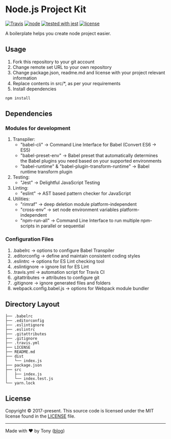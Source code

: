 # Node.js Project Kit

[![Travis](https://img.shields.io/travis/rust-lang/rust.svg?style=flat-square)](https://github.com/tonyc726/node-project-kit)
[![node](https://img.shields.io/node/v/gh-badges.svg?style=flat-square)](https://github.com/tonyc726/node-project-kit)
[![tested with jest](https://img.shields.io/badge/tested_with-jest-99424f.svg)](https://github.com/facebook/jest)
[![license](https://img.shields.io/github/license/mashape/apistatus.svg?style=flat-square)](https://github.com/tonyc726/node-project-kit)

A boilerplate helps you create node project easier.

## Usage

1. Fork this repository to your git account
2. Change remote set URL to your own repository
3. Change package.json, readme.md and license with your project relevant information
4. Replace contents in src/*, as per your requirements
5. Install dependencies
```
npm install
```

## Dependencies

### Modules for development
1. Transpiler:
    * "babel-cli" -> Command Line Interface for Babel (Convert ES6 -> ES5)
    * "babel-preset-env" -> Babel preset that automatically determines the Babel plugins you need based on your supported environments
    * "babel-runtime" & "babel-plugin-transform-runtime" -> Babel runtime transform plugin
2. Testing:
    * "Jest" -> Delightful JavaScript Testing
3. Linting:
    * "eslint" -> AST based pattern checker for JavaScript
4. Utilities:
    * "rimraf" -> deep deletion module platform-independent
    * "cross-env" -> set node environment variables platform-independent
    * "npm-run-all" -> Command Line Interface to run multiple npm-scripts in parallel or sequential

### Configuration Files

1. .babelrc -> options to configure Babel Transpiler
2. .editorconfig -> define and maintain consistent coding styles
3. .eslintrc -> options for ES Lint checking tool
4. .eslintignore -> ignore list for ES Lint
5. .travis.yml -> automation script for Travis CI
6. .gitattributes -> attributes to configure git
7. .gitignore -> ignore generated files and folders
8. webpack.config.babel.js -> options for Webpack module bundler

## Directory Layout
```
├── .babelrc
├── .editorconfig
├── .eslintignore
├── .eslintrc
├── .gitattributes
├── .gitignore
├── .travis.yml
├── LICENSE
├── README.md
├── dist
│   └── index.js
├── package.json
├── src
│   ├── index.js
│   └── index.test.js
└── yarn.lock
```

## License

Copyright © 2017-present. This source code is licensed under the MIT license found in the
[LICENSE](https://github.com/tonyc726/node-project-kit/blob/master/LICENSE) file.

---
Made with ♥ by Tony ([blog](https://itony.net))
